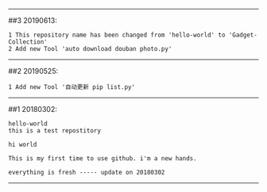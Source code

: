 

------------------------------------------------------------------------------------------------------------------------------------------
##3 20190613:

    1 This repository name has been changed from 'hello-world' to 'Gadget-Collection'    
    2 Add new Tool 'auto download douban photo.py'
    
------------------------------------------------------------------------------------------------------------------------------------------

##2 20190525:

    1 Add new Tool '自动更新 pip list.py'

------------------------------------------------------------------------------------------------------------------------------------------

##1 20180302:
    
    hello-world
    this is a test repostitory

    hi world

    This is my first time to use github. i'm a new hands. 

    everything is fresh ----- update on 20180302
------------------------------------------------------------------------------------------------------------------------------------------
